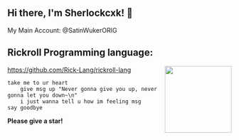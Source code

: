 ## Hi there, I'm Sherlockcxk! 👋
My Main Account: @SatinWukerORIG
## Rickroll Programming language:
https://github.com/Rick-Lang/rickroll-lang
<img src="https://avatars.githubusercontent.com/u/83736946?s=200&v=4" align="right" width="150" height="150"/>
```
take me to ur heart
    give msg up "Never gonna give you up, never gonna let you down~\n"
    i just wanna tell u how im feeling msg
say goodbye
```
**Please give a star!**
